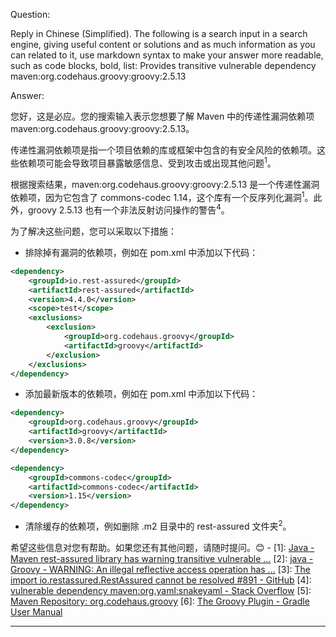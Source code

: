 Question:

Reply in Chinese (Simplified).
The following is a search input in a search engine, giving useful content or solutions and as much information as you can related to it, use markdown syntax to make your answer more readable, such as code blocks, bold, list:
Provides transitive vulnerable dependency maven:org.codehaus.groovy:groovy:2.5.13

Answer:

您好，这是必应。您的搜索输入表示您想要了解 Maven 中的传递性漏洞依赖项 maven:org.codehaus.groovy:groovy:2.5.13。

传递性漏洞依赖项是指一个项目依赖的库或框架中包含的有安全风险的依赖项。这些依赖项可能会导致项目暴露敏感信息、受到攻击或出现其他问题<sup>1</sup>。

根据搜索结果，maven:org.codehaus.groovy:groovy:2.5.13 是一个传递性漏洞依赖项，因为它包含了 commons-codec 1.14，这个库有一个反序列化漏洞<sup>1</sup>。此外，groovy 2.5.13 也有一个非法反射访问操作的警告<sup>4</sup>。

为了解决这些问题，您可以采取以下措施：

- 排除掉有漏洞的依赖项，例如在 pom.xml 中添加以下代码：

```xml
<dependency>
    <groupId>io.rest-assured</groupId>
    <artifactId>rest-assured</artifactId>
    <version>4.4.0</version>
    <scope>test</scope>
    <exclusions>
        <exclusion>
            <groupId>org.codehaus.groovy</groupId>
            <artifactId>groovy</artifactId>
        </exclusion>
    </exclusions>
</dependency>
```

- 添加最新版本的依赖项，例如在 pom.xml 中添加以下代码：

```xml
<dependency>
    <groupId>org.codehaus.groovy</groupId>
    <artifactId>groovy</artifactId>
    <version>3.0.8</version>
</dependency>

<dependency>
    <groupId>commons-codec</groupId>
    <artifactId>commons-codec</artifactId>
    <version>1.15</version>
</dependency>
```

- 清除缓存的依赖项，例如删除 .m2 目录中的 rest-assured 文件夹<sup>2</sup>。

希望这些信息对您有帮助。如果您还有其他问题，请随时提问。😊
\-
\[1]: [Java - Maven rest-assured library has warning transitive vulnerable ...](https://stackoverflow.com/questions/76399682/java-maven-rest-assured-library-has-warning-transitive-vulnerable-dependency-c)
\[2]: [java - Groovy - WARNING: An illegal reflective access operation has ...](https://stackoverflow.com/questions/47935772/groovy-warning-an-illegal-reflective-access-operation-has-occurred)
\[3]: [The import io.restassured.RestAssured cannot be resolved #891 - GitHub](https://github.com/rest-assured/rest-assured/issues/891)
\[4]: [vulnerable dependency maven:org.yaml:snakeyaml - Stack Overflow](https://stackoverflow.com/questions/74781733/vulnerable-dependency-mavenorg-yamlsnakeyaml)
\[5]: [Maven Repository: org.codehaus.groovy](https://mvnrepository.com/artifact/org.codehaus.groovy)
\[6]: [The Groovy Plugin - Gradle User Manual](https://docs.gradle.org/current/userguide/groovy_plugin.html)

<hr/>

